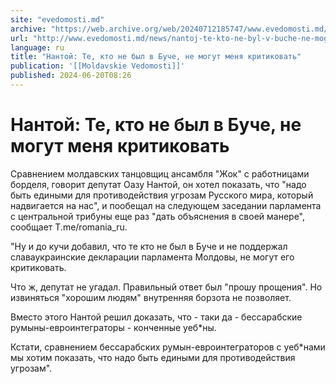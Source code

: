 ```yaml
---
site: "evedomosti.md"
archive: "https://web.archive.org/web/20240712185747/www.evedomosti.md/news/nantoj-te-kto-ne-byl-v-buche-ne-mogut-menya-kritikovat"
url: "http://www.evedomosti.md/news/nantoj-te-kto-ne-byl-v-buche-ne-mogut-menya-kritikovat"
language: ru
title: "Нантой: Те, кто не был в Буче, не могут меня критиковать"
publication: '[[Moldavskie Vedomosti]]'
published: 2024-06-20T08:26
---
```


# Нантой: Те, кто не был в Буче, не могут меня критиковать

Сравнением молдавских танцовщиц ансамбля "Жок" с работницами борделя, говорит депутат Оазу Нантой, он хотел показать, что "надо быть едиными для противодействия угрозам Русского мира, который надвигается на нас", и пообещал на следующем заседании парламента с центральной трибуны еще раз "дать объяснения в своей манере", сообщает Т.me/romania_ru.

"Ну и до кучи добавил, что те кто не был в Буче и не поддержал славаукраинские декларации парламента Молдовы, не могут его критиковать.

Что ж, депутат не угадал. Правильный ответ был "прошу прощения". Но извиняться "хорошим людям" внутренняя борзота не позволяет.

Вместо этого Нантой решил доказать, что - таки да - бессарабские румыны-евроинтеграторы - конченные уеб*ны.

Кстати, сравнением бессарабских румын-евроинтеграторов с уеб*нами мы хотим показать, что надо быть едиными для противодействия угрозам".